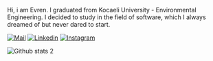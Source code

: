 Hi, i am Evren. I graduated from Kocaeli University - Environmental Engineering. I decided to study in the field of software, which I always dreamed of but never dared to start.

[![Mail](https://icons.iconarchive.com/icons/harwen/pleasant/32/E-mail-icon.png)](mailto:evrenakgun3@gmail.com)
[![Linkedin](https://icons.iconarchive.com/icons/limav/flat-gradient-social/32/Linkedin-icon.png)](https://www.linkedin.com/in/evrenakgün/)
[![Instagram](https://icons.iconarchive.com/icons/uiconstock/socialmedia/32/Instagram-icon.png)](https://www.instagram.com/evrennakgunn/)


![Github stats 2](https://github-readme-stats.vercel.app/api?username=evrenakgun&show_icons=true&theme=radical)
